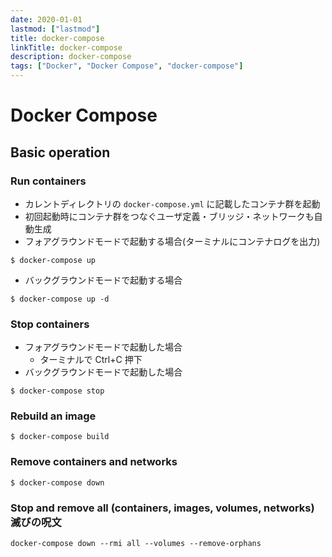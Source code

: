 ```yaml
---
date: 2020-01-01
lastmod: ["lastmod"]
title: docker-compose
linkTitle: docker-compose
description: docker-compose
tags: ["Docker", "Docker Compose", "docker-compose"]
---
```

# Docker Compose

## Basic operation

### Run containers
* カレントディレクトリの `docker-compose.yml` に記載したコンテナ群を起動
* 初回起動時にコンテナ群をつなぐユーザ定義・ブリッジ・ネットワークも自動生成
* フォアグラウンドモードで起動する場合(ターミナルにコンテナログを出力)
```shell
$ docker-compose up
```
* バックグラウンドモードで起動する場合
```shell
$ docker-compose up -d
```

### Stop containers
* フォアグラウンドモードで起動した場合
  * ターミナルで Ctrl+C 押下
* バックグラウンドモードで起動した場合
```shell
$ docker-compose stop
```

### Rebuild an image
```shell
$ docker-compose build
```

### Remove containers and networks
```shell
$ docker-compose down
```

### Stop and remove all (containers, images, volumes, networks) 滅びの呪文

```shell
docker-compose down --rmi all --volumes --remove-orphans
```